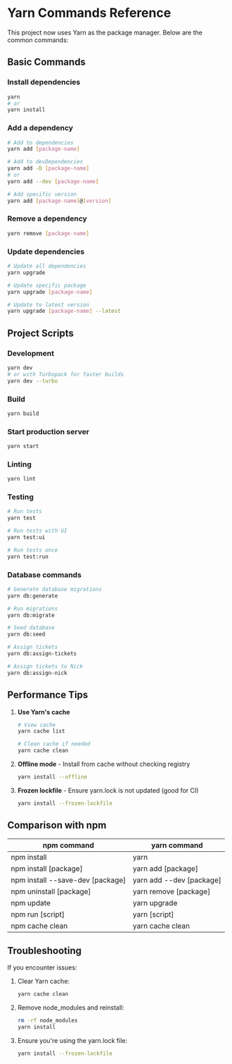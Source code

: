 # Yarn Commands Reference

This project now uses Yarn as the package manager. Below are the common commands:

## Basic Commands

### Install dependencies
```bash
yarn
# or
yarn install
```

### Add a dependency
```bash
# Add to dependencies
yarn add [package-name]

# Add to devDependencies
yarn add -D [package-name]
# or
yarn add --dev [package-name]

# Add specific version
yarn add [package-name]@[version]
```

### Remove a dependency
```bash
yarn remove [package-name]
```

### Update dependencies
```bash
# Update all dependencies
yarn upgrade

# Update specific package
yarn upgrade [package-name]

# Update to latest version
yarn upgrade [package-name] --latest
```

## Project Scripts

### Development
```bash
yarn dev
# or with Turbopack for faster builds
yarn dev --turbo
```

### Build
```bash
yarn build
```

### Start production server
```bash
yarn start
```

### Linting
```bash
yarn lint
```

### Testing
```bash
# Run tests
yarn test

# Run tests with UI
yarn test:ui

# Run tests once
yarn test:run
```

### Database commands
```bash
# Generate database migrations
yarn db:generate

# Run migrations
yarn db:migrate

# Seed database
yarn db:seed

# Assign tickets
yarn db:assign-tickets

# Assign tickets to Nick
yarn db:assign-nick
```

## Performance Tips

1. **Use Yarn's cache**
   ```bash
   # View cache
   yarn cache list
   
   # Clean cache if needed
   yarn cache clean
   ```

2. **Offline mode** - Install from cache without checking registry
   ```bash
   yarn install --offline
   ```

3. **Frozen lockfile** - Ensure yarn.lock is not updated (good for CI)
   ```bash
   yarn install --frozen-lockfile
   ```

## Comparison with npm

| npm command | yarn command |
|------------|--------------|
| npm install | yarn |
| npm install [package] | yarn add [package] |
| npm install --save-dev [package] | yarn add --dev [package] |
| npm uninstall [package] | yarn remove [package] |
| npm update | yarn upgrade |
| npm run [script] | yarn [script] |
| npm cache clean | yarn cache clean |

## Troubleshooting

If you encounter issues:

1. Clear Yarn cache:
   ```bash
   yarn cache clean
   ```

2. Remove node_modules and reinstall:
   ```bash
   rm -rf node_modules
   yarn install
   ```

3. Ensure you're using the yarn.lock file:
   ```bash
   yarn install --frozen-lockfile
   ```